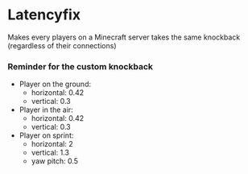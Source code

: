 # Latencyfix
Makes every players on a Minecraft server takes the same knockback (regardless of their connections)

### Reminder for the custom knockback
- Player on the ground:
  - horizontal: 0.42
  - vertical: 0.3
- Player in the air:
  - horizontal: 0.42
  - vertical: 0.3
- Player on sprint:
  - horizontal: 2
  - vertical: 1.3
  - yaw pitch: 0.5
